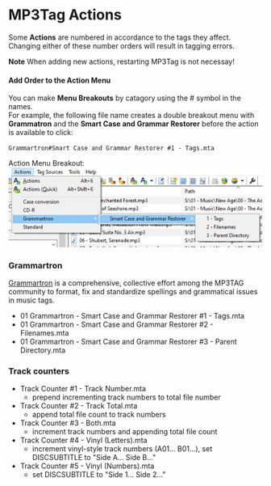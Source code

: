 # MP3Tag Actions

Some **Actions** are numbered in accordance to the tags they affect. Changing either of these number orders will result in tagging errors.

**Note** When adding new actions, restarting MP3Tag is not necessay!

#### Add Order to the Action Menu
You can make **Menu Breakouts** by catagory using the # symbol in the names.  
For example, the following file name creates a double breakout menu with **Grammatron** and the **Smart Case and Grammar Restorer** before the action is available to click:
```
Grammartron#Smart Case and Grammar Restorer #1 - Tags.mta
```
Action Menu Breakout: ![Action Menu Breakout](https://github.com/MrMikey59/MP3Tag-Support/blob/master/Actions/Actions%20Menu%20Breakout.JPG)  

### Grammartron
[Grammartron](https://community.mp3tag.de/t/case-conversion/11684) is a comprehensive, collective effort among the
MP3TAG community to format, fix and standardize spellings and grammatical issues in music tags.  
- 01 Grammartron - Smart Case and Grammar Restorer #1 - Tags.mta  
- 01 Grammartron - Smart Case and Grammar Restorer #2 - Filenames.mta  
- 01 Grammartron - Smart Case and Grammar Restorer #3 - Parent Directory.mta  

### Track counters
- Track Counter #1 - Track Number.mta  
  - prepend incrementing track numbers to total file number
- Track Counter #2 - Track Total.mta  
	- append total file count to track numbers
- Track Counter #3 - Both.mta  
	- increment track numbers and appending total file count
- Track Counter #4 - Vinyl (Letters).mta  
	- increment vinyl-style track numbers (A01... B01...), set DISCSUBTITLE to "Side A... Side B..."
- Track Counter #5 - Vinyl (Numbers).mta 
	- set DISCSUBTITLE to "Side 1... Side 2..."  

